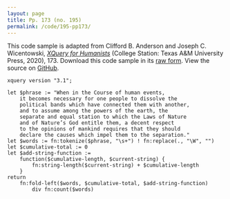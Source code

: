 ```yaml
---
layout: page
title: Pp. 173 (no. 195)
permalink: /code/195-pp173/
---
```


This code sample is adapted from Clifford B. Anderson and Joseph C. Wicentowski, 
[_XQuery for Humanists_](/) (College Station: Texas A&M University Press, 2020), 173. 
Download this code sample in its [raw form](/code/195-pp173/195-pp173.xq).
View the source on [GitHub](https://github.com/coding4humanists/xquery4humanists/blob/release/code/195-pp173/195-pp173.xq).

```xquery
xquery version "3.1";

let $phrase := "When in the Course of human events,
    it becomes necessary for one people to dissolve the
    political bands which have connected them with another,
    and to assume among the powers of the earth, the
    separate and equal station to which the Laws of Nature
    and of Nature’s God entitle them, a decent respect
    to the opinions of mankind requires that they should
    declare the causes which impel them to the separation."
let $words := fn:tokenize($phrase, "\s+") ! fn:replace(., "\W", "")
let $cumulative-total := 0
let $add-string-function :=
    function($cumulative-length, $current-string) {
        fn:string-length($current-string) + $cumulative-length
    }
return
    fn:fold-left($words, $cumulative-total, $add-string-function)
        div fn:count($words)
```  
